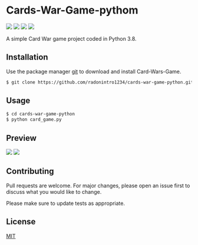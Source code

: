 # Cards-War-Game-pythom
<p>
<img src="https://img.shields.io/github/issues/radonintro1234/cards-war-game-python">
<img src="https://img.shields.io/github/forks/radonintro1234/cards-war-game-python">
<img src="https://img.shields.io/github/stars/radonintro1234/cards-war-game-python">
<img src="https://img.shields.io/github/license/radonintro1234/cards-war-game-python">
</p>

A simple Card War game project coded in Python 3.8.





## Installation

Use the package manager [git](https://git-scm.com/) to download and install Card-Wars-Game.

```bash
$ git clone https://github.com/radonintro1234/cards-war-game-python.git
```

## Usage

```bash
$ cd cards-war-game-python
$ python card_game.py 
```

## Preview

<img src="https://raw.githubusercontent.com/radonintro1234/cards-war-game-python/master/ScreenShots/1.png">
<img src="https://raw.githubusercontent.com/radonintro1234/cards-war-game-python/master/ScreenShots/2.png">

## Contributing
Pull requests are welcome. For major changes, please open an issue first to discuss what you would like to change.

Please make sure to update tests as appropriate.

## License
[MIT](https://choosealicense.com/licenses/mit/)
